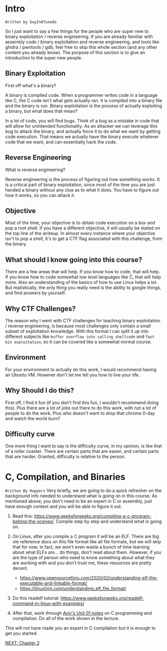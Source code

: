 # Intro
`Written by GuyInATuxedo`


So I just want to say a few things for the people who are super new to binary exploitation / reverse engineering. If you are already familiar with assembly code / binary exploitation and reverse engineering, and tools like ghidra / pwntools / gdb, feel free to skip this whole section (and any other content you already know). The purpose of this section is to give an introduction to the super new people.

## Binary Exploitation

First off what's a binary?

A binary is compiled code. When a programmer writes code in a language like C, the C code isn't what gets actually ran. It is compiled into a binary file and the binary is run. Binary exploitation is the process of actually exploiting a binary, but what does that mean?

In a lot of code, you will find bugs. Think of a bug as a mistake in code that will allow for unintended functionality. As an attacker we can leverage this bug to attack the binary, and actually force it to do what we want by getting code execution. That means we actually have the binary execute whatever code that we want, and can essentially hack the code.

## Reverse Engineering

What is reverse engineering?

Reverse engineering is the process of figuring out how something works. It is a critical part of binary exploitation, since most of the time you are just handed a binary without any clue as to what it does. You have to figure out how it works, so you can attack it.

## Objective

Most of the time, your objective is to obtain code execution on a box and pop a root shell. If you have a different objective, it will usually be stated on the top line of the writeup. In almost every instance where your objective isn't to pop a shell, it's to get a CTF flag associated with this challenge, from the binary.

## What should I know going into this course?

There are a few areas that will help. If you know how to code, that will help. If you know how to code somewhat low level languages like C, that will help more. Also an understanding of the basics of how to use Linux helps a lot. But realistically, the only thing you really need is the ability to google things, and find answers by yourself.

## Why CTF Challenges?

The reason why I went with CTF challenges for teaching binary exploitation / reverse engineering, is because most challenges only contain a small subset of exploitation knowledge. With this format I can split it up into different subjects like `buffer overflow into calling shellcode` and `fast bin exploitation`, so it can be covered like a somewhat normal course.

## Environment

For your environment to actually do this work, I would recommend having an Ubuntu VM. However don't let me tell you how to live your life.

## Why Should I do this?

First off, I find it fun (if you don't find this fun, I wouldn't recommend doing this). Plus there are a lot of jobs out there to do this work, with not a lot of people to do the work. Plus who doesn't want to drop that chrome 0-day and watch the world burn?

## Difficulty curve

One more thing I want to say is the difficulty curve, in my opinion, is like that of a roller coaster. There are certain parts that are easier, and certain parts that are harder. Granted, difficulty is relative to the person.

# C, Compilation, and Binaries
`Written By Roppers`
Very briefly, we are going to do a quick refresher on the background info needed to understand what is going on in this course. As mentioned above, you don't need to be an expert in C or assembly, just have enough context and you will be able to figure it out. 

1. Read this: <https://www.geeksforgeeks.org/compiling-a-c-program-behind-the-scenes/>. Compile step by step and understand what is going on. 

2. On Linux, after you compile a C program it will be an ELF. There are big ole reference docs on this file format like all file formats, but we will skip that for now. In fact, we won't even waste a bunch of time learning about what ELFs are... do things, don't read about them. However, if you are the type of person who need to know something about what they are working with and you don't trust me, these resources are pretty decent.
   * <https://www.opensourceforu.com/2020/02/understanding-elf-the-executable-and-linkable-format/>
   * <https://linuxhint.com/understanding_elf_file_format/>

3. Do this readelf tutorial: <https://www.geeksforgeeks.org/readelf-command-in-linux-with-examples/>

4. After that, work through [Aviv's Unit 01 notes](unit_01.md) on C programming and compilation. Do all of the work shown in the lecture.

This will not have made you an expert in C compilation but it is enough to get you started. 


[NEXT: Chapter 2](https://github.com/hoppersroppers/nightmare/blob/master/modules/01-intro_assembly/readme.md)
